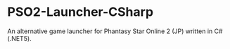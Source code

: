 # PSO2-Launcher-CSharp
 An alternative game launcher for Phantasy Star Online 2 (JP) written in C# (.NET5).

